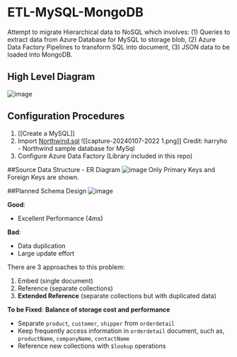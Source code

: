 # ETL-MySQL-MongoDB
Attempt to migrate Hierarchical data to NoSQL which involves: 
(1) Queries to extract data from Azure Database for MySQL to storage blob, 
(2) Azure Data Factory Pipelines to transform SQL into document, 
(3) JSON data to be loaded into MongoDB.

## High Level Diagram
![image](https://github.com/liam-ng/ETL-MySQL-MongoDB/assets/90180576/36b7b2de-5ce4-4fbe-b50c-e1763344cf41)

## Configuration Procedures 
1. [[Create a MySQL]]
2. Import [Northwind.sql](https://github.com/harryho/db-samples/blob/master/mysql/northwind.sql)
	![[capture-20240107-2022 1.png]]
  Credit: harryho - Northwind sample database for MySql
3. Configure Azure Data Factory (Library included in this repo)

##Source Data Structure - ER Diagram
![image](https://github.com/liam-ng/ETL-MySQL-MongoDB/assets/90180576/dcacba7f-2340-46f0-840e-35f90d58be41)
Only Primary Keys and Foreign Keys are shown.

##Planned Schema Design
![image](https://github.com/liam-ng/ETL-MySQL-MongoDB/assets/90180576/1ad13aed-8417-41ca-a46c-2684ab8feef6)

**Good**:
- Excellent Performance (4ms)

**Bad**:
- Data duplication
- Large update effort

There are 3 approaches to this problem:
1. Embed (single document)
2. Reference (separate collections)
3. **Extended Reference** (separate collections but with duplicated data)

**To be Fixed**:
**Balance of storage cost and performance**
- Separate `product`, `customer`, `shipper` from `orderdetail`
- Keep frequently access information in `orderdetail` document, such as, `productName`, `companyName`, `contactName`  
- Reference new collections with `$lookup` operations
